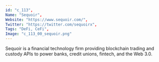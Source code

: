 ```yaml
--- 
id: "c_113", 
Name: "Sequoir", 
Website: "https://www.sequoir.com/", 
Twitter: "https://twitter.com/sequoirx", 
Tags: "DeFi, CeFi", 
Image: "c_113_00_sequoir.png" 
--- 
```

<!--lang:en--> 
Sequoir is a financial technology firm providing blockchain trading and custody APIs to power banks, credit unions, fintech, and the Web 3.0.
<!--lang:es--] 
Sequoir is a financial technology firm providing blockchain trading and custody APIs to power banks, credit unions, fintech, and the Web 3.0.
<!--lang:de--] 
Sequoir is a financial technology firm providing blockchain trading and custody APIs to power banks, credit unions, fintech, and the Web 3.0.
<!--lang:fr--] 
Sequoir is a financial technology firm providing blockchain trading and custody APIs to power banks, credit unions, fintech, and the Web 3.0.
<!--lang:pl--] 
Sequoir is a financial technology firm providing blockchain trading and custody APIs to power banks, credit unions, fintech, and the Web 3.0.
<!--lang:pt--] 
Sequoir is a financial technology firm providing blockchain trading and custody APIs to power banks, credit unions, fintech, and the Web 3.0.
[!--lang:*--> 
